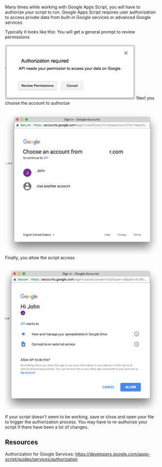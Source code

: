 Many times while working with Google Apps Script, you will have to authorize your script to run. Google Apps Script requires user authorization to access private data from built-in Google services or advanced Google services.

Typically it looks like this:
You will get a general prompt to review permissions<br /><br />
![Image of Authoization 1](auth1.png)
Next you choose the account to authorize<br /><br />
![Image of Authoization 1](auth2.png)
Finally, you allow the script access<br /><br />
![Image of Authoization 1](auth3.png)

If your script doesn't seem to be working, save or close and open your file to trigger the authorization process.
You may have to re-authorize your script if there have been a lot of changes.

## Resources

Authorization for Google Services: https://developers.google.com/apps-script/guides/services/authorization

